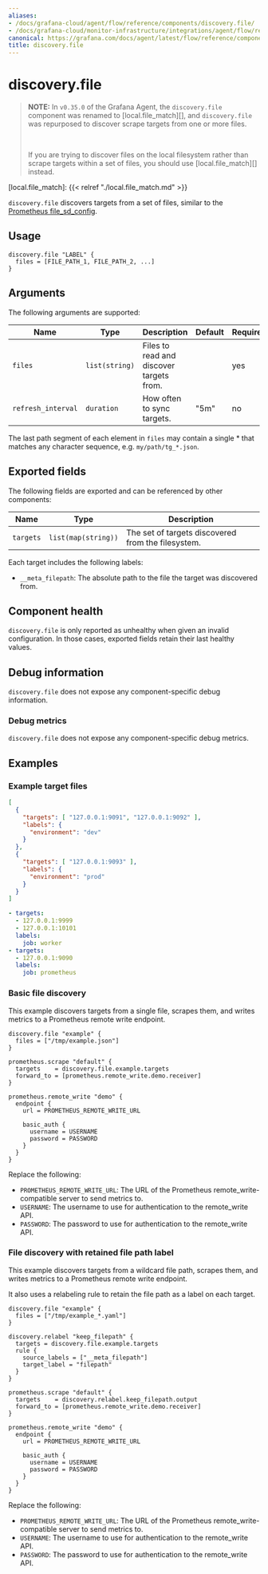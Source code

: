 ```yaml
---
aliases:
- /docs/grafana-cloud/agent/flow/reference/components/discovery.file/
- /docs/grafana-cloud/monitor-infrastructure/integrations/agent/flow/reference/components/discovery.file/
canonical: https://grafana.com/docs/agent/latest/flow/reference/components/discovery.file/
title: discovery.file
---
```


# discovery.file

> **NOTE:** In `v0.35.0` of the Grafana Agent, the `discovery.file` component was renamed to [local.file_match][],
> and `discovery.file` was repurposed to discover scrape targets from one or more files.
>
> <br>
>
> If you are trying to discover files on the local filesystem rather than scrape
> targets within a set of files, you should use [local.file_match][] instead.

[local.file_match]: {{< relref "./local.file_match.md" >}}

`discovery.file` discovers targets from a set of files, similar to the [Prometheus file_sd_config](https://prometheus.io/docs/prometheus/latest/configuration/configuration/#file_sd_config).

## Usage

```river
discovery.file "LABEL" {
  files = [FILE_PATH_1, FILE_PATH_2, ...]
}
```

## Arguments

The following arguments are supported:

Name               | Type                | Description                                | Default | Required
------------------ | ------------------- | ------------------------------------------ |---------| --------
`files`            | `list(string)`      | Files to read and discover targets from.   |         | yes 
`refresh_interval` | `duration`          | How often to sync targets.                 | "5m"    | no

The last path segment of each element in `files` may contain a single * that matches any character sequence, e.g. `my/path/tg_*.json`.

## Exported fields

The following fields are exported and can be referenced by other components:

Name      | Type                | Description
--------- | ------------------- | -----------
`targets` | `list(map(string))` | The set of targets discovered from the filesystem.

Each target includes the following labels:

* `__meta_filepath`: The absolute path to the file the target was discovered from.

## Component health

`discovery.file` is only reported as unhealthy when given an invalid
configuration. In those cases, exported fields retain their last healthy
values.

## Debug information

`discovery.file` does not expose any component-specific debug information.

### Debug metrics

`discovery.file` does not expose any component-specific debug metrics.

## Examples

### Example target files
```json
[
  {
    "targets": [ "127.0.0.1:9091", "127.0.0.1:9092" ],
    "labels": {
      "environment": "dev"
    }
  },
  {
    "targets": [ "127.0.0.1:9093" ],
    "labels": {
      "environment": "prod"
    }
  }
]
```

```yaml
- targets:
  - 127.0.0.1:9999
  - 127.0.0.1:10101
  labels:
    job: worker
- targets:
  - 127.0.0.1:9090
  labels:
    job: prometheus
```

### Basic file discovery

This example discovers targets from a single file, scrapes them, and writes metrics
to a Prometheus remote write endpoint.

```river
discovery.file "example" {
  files = ["/tmp/example.json"]
}

prometheus.scrape "default" {
  targets    = discovery.file.example.targets
  forward_to = [prometheus.remote_write.demo.receiver]
}

prometheus.remote_write "demo" {
  endpoint {
    url = PROMETHEUS_REMOTE_WRITE_URL

    basic_auth {
      username = USERNAME
      password = PASSWORD
    }
  }
}
```

Replace the following:
  - `PROMETHEUS_REMOTE_WRITE_URL`: The URL of the Prometheus remote_write-compatible server to send metrics to.
  - `USERNAME`: The username to use for authentication to the remote_write API.
  - `PASSWORD`: The password to use for authentication to the remote_write API.

### File discovery with retained file path label

This example discovers targets from a wildcard file path, scrapes them, and writes metrics
to a Prometheus remote write endpoint.

It also uses a relabeling rule to retain the file path as a label on each target.

```river
discovery.file "example" {
  files = ["/tmp/example_*.yaml"]
}

discovery.relabel "keep_filepath" {
  targets = discovery.file.example.targets
  rule {
    source_labels = ["__meta_filepath"]
    target_label = "filepath"
  }
}

prometheus.scrape "default" {
  targets    = discovery.relabel.keep_filepath.output
  forward_to = [prometheus.remote_write.demo.receiver]
}

prometheus.remote_write "demo" {
  endpoint {
    url = PROMETHEUS_REMOTE_WRITE_URL

    basic_auth {
      username = USERNAME
      password = PASSWORD
    }
  }
}
```

Replace the following:
  - `PROMETHEUS_REMOTE_WRITE_URL`: The URL of the Prometheus remote_write-compatible server to send metrics to.
  - `USERNAME`: The username to use for authentication to the remote_write API.
  - `PASSWORD`: The password to use for authentication to the remote_write API.